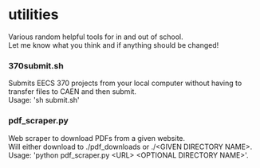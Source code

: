 # utilities
Various random helpful tools for in and out of school.  
Let me know what you think and if anything should be changed!

### 370submit.sh
Submits EECS 370 projects from your local computer without
having to transfer files to CAEN and then submit. <br />
Usage: 'sh submit.sh'

### pdf_scraper.py
Web scraper to download PDFs from a given website.  
Will either download to ./pdf_downloads or ./\<GIVEN DIRECTORY NAME\>. <br /> 
Usage: 'python pdf_scraper.py \<URL\> \<OPTIONAL DIRECTORY NAME\>'. 
